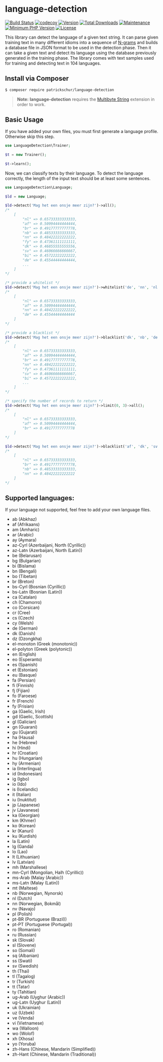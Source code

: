 # language-detection
[![Build Status](https://travis-ci.org/patrickschur/language-detection.svg?branch=master)](https://travis-ci.org/patrickschur/language-detection)
[![codecov](https://codecov.io/gh/patrickschur/language-detection/branch/master/graph/badge.svg)](https://codecov.io/gh/patrickschur/language-detection)
[![Version](https://img.shields.io/packagist/v/patrickschur/language-detection.svg?style=flat-square)](https://packagist.org/packages/patrickschur/language-detection)
[![Total Downloads](https://img.shields.io/packagist/dt/patrickschur/language-detection.svg?style=flat-square)](https://packagist.org/packages/patrickschur/language-detection)
[![Maintenance](https://img.shields.io/maintenance/yes/2017.svg?style=flat-square)](https://github.com/patrickschur/language-detection)
[![Minimum PHP Version](https://img.shields.io/badge/php-%3E%3D%207.0-FF.svg?style=flat-square)](http://php.net/)
[![License](https://img.shields.io/packagist/l/patrickschur/language-detection.svg?style=flat-square)](https://opensource.org/licenses/MIT)

This library can detect the language of a given text string.
It can parse given training text in many different idioms into a sequence of [N-grams](https://en.wikipedia.org/wiki/N-gram) and builds a database file in JSON format to be used in the detection phase.
Then it can take a given text and detect its language using the database previously generated in the training phase.
The library comes with text samples used for training and detecting text in 104 languages.

Install via Composer
-
```bash
$ composer require patrickschur/language-detection
```
> **Note:** **language-detection** requires the [Multibyte String](http://php.net/manual/en/book.mbstring.php) extension in order to work. 

Basic Usage
-

If you have added your own files, you must first generate a language profile. 
Otherwise skip this step.
 
```php
use LanguageDetection\Trainer;
 
$t = new Trainer();
 
$t->learn();
```
 
Now, we can classify texts by their language.
To detect the language correctly, the length of the input text should be at least some sentences.
 
```php
use LanguageDetection\Language;
 
$ld = new Language;
 
$ld->detect('Mag het een onsje meer zijn?')->all();
/*
    [
        "nl" => 0.65733333333333,
        "af" => 0.50994444444444,
        "br" => 0.49177777777778,
        "nb" => 0.48533333333333,
        "nn" => 0.48422222222222,
        "fy" => 0.47361111111111,
        "dk" => 0.46855555555556,
        "sv" => 0.46066666666667,
        "bi" => 0.45722222222222,
        "de" => 0.45544444444444,
        ...
    ]
*/
 
/* provide a whitelist */
$ld->detect('Mag het een onsje meer zijn?')->whitelist('de', 'nn', 'nl', 'af')->all();
/*
    [
        "nl" => 0.65733333333333,
        "af" => 0.50994444444444,
        "nn" => 0.48422222222222,
        "de" => 0.45544444444444
    ]
*/
 
/* provide a blacklist */
$ld->detect('Mag het een onsje meer zijn?')->blacklist('dk', 'nb', 'de')->all();
/*
    [
        "nl" => 0.65733333333333,
        "af" => 0.50994444444444,
        "br" => 0.49177777777778,
        "nn" => 0.48422222222222,
        "fy" => 0.47361111111111,
        "sv" => 0.46066666666667,
        "bi" => 0.45722222222222,
        ...
    ]
*/
 
/* specify the number of records to return */
$ld->detect('Mag het een onsje meer zijn?')->limit(0, 3)->all();
/*
    [
        "nl" => 0.65733333333333,
        "af" => 0.50994444444444,
        "br" => 0.49177777777778
    ]
*/
 
$ld->detect('Mag het een onsje meer zijn?')->blacklist('af', 'dk', 'sv')->limit(0, 4)->all();
/*
    [
        "nl" => 0.65733333333333,
        "br" => 0.49177777777778,
        "nb" => 0.48533333333333,
        "nn" => 0.48422222222222
    ]
*/
```

Supported languages:
-
If your language not supported, feel free to add your own language files.

- ab (Abkhaz)
- af (Afrikaans)
- am (Amharic)
- ar (Arabic)
- ay (Aymara)
- az-Cyrl (Azerbaijani, North (Cyrillic))
- az-Latn (Azerbaijani, North (Latin))
- be (Belarusan)
- bg (Bulgarian)
- bi (Bislama)
- bn (Bengali)
- bo (Tibetan)
- br (Breton)
- bs-Cyrl (Bosnian (Cyrillic))
- bs-Latn (Bosnian (Latin))
- ca (Catalan)
- ch (Chamorro)
- co (Corsican)
- cr (Cree)
- cs (Czech)
- cy (Welsh)
- de (German)
- dk (Danish)
- dz (Dzongkha)
- el-monoton (Greek (monotonic))
- el-polyton (Greek (polytonic))
- en (English)
- eo (Esperanto)
- es (Spanish)
- et (Estonian)
- eu (Basque)
- fa (Persian)
- fi (Finnish)
- fj (Fijian)
- fo (Faroese)
- fr (French)
- fy (Frisian)
- ga (Gaelic, Irish)
- gd (Gaelic, Scottish)
- gl (Galician)
- gn (Guarani)
- gu (Gujarati)
- ha (Hausa)
- he (Hebrew)
- hi (Hindi)
- hr (Croatian)
- hu (Hungarian)
- hy (Armenian)
- ia (Interlingua)
- id (Indonesian)
- ig (Igbo)
- io (Ido)
- is (Icelandic)
- it (Italian)
- iu (Inuktitut)
- jp (Japanese)
- jv (Javanese)
- ka (Georgian)
- km (Khmer)
- ko (Korean)
- kr (Kanuri)
- ku (Kurdish)
- la (Latin)
- lg (Ganda)
- lo (Lao)
- lt (Lithuanian)
- lv (Latvian)
- mh (Marshallese)
- mn-Cyrl (Mongolian, Halh (Cyrillic))
- ms-Arab (Malay (Arabic))
- ms-Latn (Malay (Latin))
- mt (Maltese)
- nb (Norwegian, Nynorsk)
- nl (Dutch)
- nn (Norwegian, Bokmål)
- nv (Navajo)
- pl (Polish)
- pt-BR (Portuguese (Brazil))
- pt-PT (Portuguese (Portugal))
- ro (Romanian)
- ru (Russian)
- sk (Slovak)
- sl (Slovene)
- so (Somali)
- sq (Albanian)
- ss (Swati)
- sv (Swedish)
- th (Thai)
- tl (Tagalog)
- tr (Turkish)
- tt (Tatar)
- ty (Tahitian)
- ug-Arab (Uyghur (Arabic))
- ug-Latn (Uyghur (Latin))
- uk (Ukrainian)
- uz (Uzbek)
- ve (Venda)
- vi (Vietnamese)
- wa (Walloon)
- wo (Wolof)
- xh (Xhosa)
- yo (Yoruba)
- zh-Hans (Chinese, Mandarin (Simplified))
- zh-Hant (Chinese, Mandarin (Traditional))
